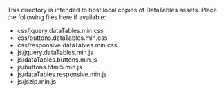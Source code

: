 This directory is intended to host local copies of DataTables assets.
Place the following files here if available:
- css/jquery.dataTables.min.css
- css/buttons.dataTables.min.css
- css/responsive.dataTables.min.css
- js/jquery.dataTables.min.js
- js/dataTables.buttons.min.js
- js/buttons.html5.min.js
- js/dataTables.responsive.min.js
- js/jszip.min.js

